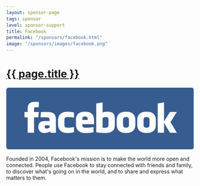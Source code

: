 ```yaml
---
layout: sponsor-page
tags: sponsor
level: sponsor-support
title: Facebook
permalink: "/sponsors/facebook.html"
image: "/sponsors/images/facebook.png"
---
```


<h1 class="sponsor">
  <a href="{{page.permalink}}">{{ page.title }}</a>
</h1>

<img src="/sponsors/images/facebook.png" class="sponsor" />

Founded in 2004, Facebook's mission is to make the world more open and connected. People use Facebook to stay connected with friends and family, to discover what's going on in the world, and to share and express what matters to them.
